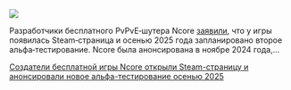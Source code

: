 <!--2025-08-14 14:54:19-->
<div class="yb">
  <div class="rss habr"><img src="https://habrastorage.org/getpro/habr/upload_files/18a/405/0a4/18a4050a4e920ec1e402e58068a5ceb9.jpg" /><p>Разработчики бесплатного PvPvE‑шутера Ncore <a href="https://astrum-entertainment.ru/news/55-pvpve-shuter-ncore-poyavilsya-v-steam" rel="noopener noreferrer nofollow">заявили</a>, что&nbsp;у&nbsp;игры появилась Steam‑страница и осенью 2025&nbsp;года запланировано второе альфа‑тестирование. Ncore&nbsp;была анонсирована в&nbsp;ноябре 2024&nbsp;года,... <p class="titl"><a href="https://habr.com/ru/news/937272/?utm_source=habrahabr&utm_medium=rss&utm_campaign=937272">Создатели бесплатной игры Ncore открыли Steam-страницу и анонсировали новое альфа-тестирование осенью 2025</a></p></div>
</div>
